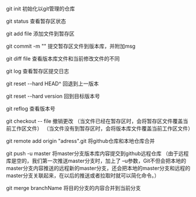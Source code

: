 git init 初始化以git管理的仓库

git status 查看暂存区状态

git add file 添加文件到暂存区

git commit -m "" 提交暂存区文件到版本库，并附加msg

git diff file 查看版本库文件和当前修改文件的不同

git log 查看暂存区提交日志

git reset --hard HEAD^ 回退到上一版本

git reset --hard version 回到目标版本号

git reflog 查看版本号

git checkout -- file 撤销更改
（当文件已经在暂存区时，会将暂存区文件覆盖当前工作区文件）
（当文件没有到暂存区时，会将版本库文件覆盖当前工作区文件）

git remote add origin "adress".git 将github仓库和本地仓库合并

git push -u master 将master分支版本库内容提交到github远程仓库
（由于远程库是空的，我们第一次推送master分支时，加上了 –u参数，Git不但会把本地的master分支内容推送的远程新的master分支，还会把本地的master分支和远程的master分支关联起来，在以后的推送或者拉取时就可以简化命令。）

git merge branchName 将目的分支的内容合并到当前分支